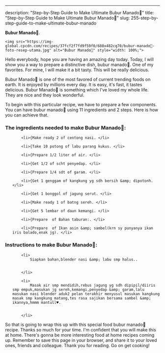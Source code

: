 ---
description: "Step-by-Step Guide to Make Ultimate Bubur Manado🍲"
title: "Step-by-Step Guide to Make Ultimate Bubur Manado🍲"
slug: 255-step-by-step-guide-to-make-ultimate-bubur-manado

<p>
	<strong>Bubur Manado🍲</strong>. 
	
</p>
<p>
	
	<img src="https://img-global.cpcdn.com/recipes/37fcf2f7fd9f59f0/680x482cq70/bubur-manado🍲-foto-resep-utama.jpg" alt="Bubur Manado🍲" style="width: 100%;">
	
	
</p>
<p>
	Hello everybody, hope you are having an amazing day today. Today, I will show you a way to prepare a distinctive dish, bubur manado🍲. One of my favorites. For mine, I will make it a bit tasty. This will be really delicious.
</p>
	
<p>
	
</p>
<p>
	Bubur Manado🍲 is one of the most favored of current trending foods on earth. It is enjoyed by millions every day. It is easy, it's fast, it tastes delicious. Bubur Manado🍲 is something which I've loved my whole life. They are nice and they look wonderful.
</p>

<p>
To begin with this particular recipe, we have to prepare a few components. You can have bubur manado🍲 using 11 ingredients and 2 steps. Here is how you can achieve that.
</p>

<h3>The ingredients needed to make Bubur Manado🍲:</h3>

<ol>
	
		<li>{Make ready 2 of centong nasi. </li>
	
		<li>{Take 10 potong of labu parang kukus. </li>
	
		<li>{Prepare 1/2 liter of air. </li>
	
		<li>{Get 1/2 of scht penyedap. </li>
	
		<li>{Prepare 1/4 sdt of garam. </li>
	
		<li>{Get 1 genggam of kangkung yg sdh bersih &amp; dipotonh. </li>
	
		<li>{Get 1 bonggol of jagung serut. </li>
	
		<li>{Make ready 1 of batng sereh. </li>
	
		<li>{Get 5 lembar of daun kemangi. </li>
	
		<li>{Prepare  of Bahan taburan:. </li>
	
		<li>{Prepare  of Ikan asin &amp; sambel(krn sy punyanya ikan iris balado,enak jg). </li>
	
</ol>
<p>
	
</p>

<h3>Instructions to make Bubur Manado🍲:</h3>

<ol>
	
		<li>
			Siapkan bahan,blender nasi &amp; labu smp halus..
			
			
		</li>
	
		<li>
			Masak air smp mendidih,rebus jagung yg sdh dipipil/diiris smp empuk,masukan jg sereh,kemangi,penyedap &amp; garam,lalu masukan nasi blender aduk2 pelan terakhir menyusul masukan kangkung masak smp kangkung matang,tes rasa sajikan bersama sambel &amp; ikannya,hmmm mantull♥️.
			
			
		</li>
	
</ol>

<p>
	
</p>

<p>
	So that is going to wrap this up with this special food bubur manado🍲 recipe. Thanks so much for your time. I'm confident that you will make this at home. There's gonna be more interesting food at home recipes coming up. Remember to save this page in your browser, and share it to your loved ones, friends and colleague. Thank you for reading. Go on get cooking!
</p>
